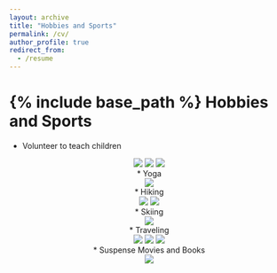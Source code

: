 ```yaml
---
layout: archive
title: "Hobbies and Sports"
permalink: /cv/
author_profile: true
redirect_from:
  - /resume
---
```


{% include base_path %}
Hobbies and Sports
==================

* Volunteer to teach children
</div>
<div align="center">
<img src="/images/vo1.JPG">
<img src="/images/vo2.JPG">
<img src="/images/vo3.JPG">
<br/>
* Yoga
</div>
<div align="center">
<img src="/images/exer.JPG">
<br/>
* Hiking
</div>
<div align="center">
<img src="/images/Hik1.JPG">
<img src="/images/IMG_7856.HEIC">
<br/>
* Skiing
</div>
<div align="center">
<img src="/images/Ski.JPG">
<br/>  
* Traveling
</div>
<div align="center">
<img src="/images/Tra1.JPG">
<img src="/images/Tra2.JPG">
<img src="/images/Fish1.JPG">
<br/>
* Suspense Movies and Books
</div>
<div align="center">
<img src="/images/Book1.JPG">
<br/>
